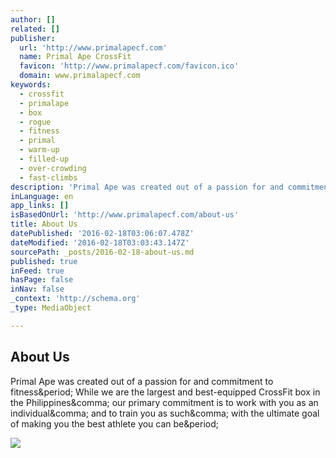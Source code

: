 ```yaml
---
author: []
related: []
publisher:
  url: 'http://www.primalapecf.com'
  name: Primal Ape CrossFit
  favicon: 'http://www.primalapecf.com/favicon.ico'
  domain: www.primalapecf.com
keywords:
  - crossfit
  - primalape
  - box
  - rogue
  - fitness
  - primal
  - warm-up
  - filled-up
  - over-crowding
  - fast-climbs
description: 'Primal Ape was created out of a passion for and commitment to fitness. While we are the largest and best-equipped CrossFit box in the Philippines, our primary commitment is to work with you as an individual, and to train you as such, with the ultimate goal of making you the best athlete you can be.'
inLanguage: en
app_links: []
isBasedOnUrl: 'http://www.primalapecf.com/about-us'
title: About Us
datePublished: '2016-02-18T03:06:07.478Z'
dateModified: '2016-02-18T03:03:43.147Z'
sourcePath: _posts/2016-02-18-about-us.md
published: true
inFeed: true
hasPage: false
inNav: false
_context: 'http://schema.org'
_type: MediaObject

---
```

<article style=""><h1>About Us</h1><p>Primal Ape was created out of a passion for and commitment to fitness&amp;period; While we are the largest and best-equipped CrossFit box in the Philippines&amp;comma; our primary commitment is to work with you as an individual&amp;comma; and to train you as such&amp;comma; with the ultimate goal of making you the best athlete you can be&amp;period;</p><img src="http://static1.squarespace.com/static/547d6887e4b0724438720756/t/54f449e6e4b0d74e3cbc4f57/1425295862868/Untitled-12.jpg" /></article>